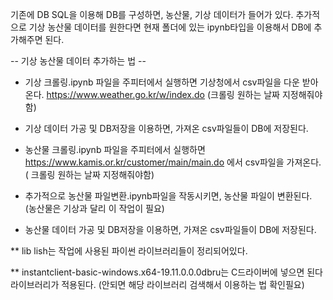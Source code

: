 기존에 DB SQL을 이용해 DB를 구성하면, 농산물, 기상 데이터가 들어가 있다. 추가적으로 기상 농산물 데이터를 원한다면 현재 폴더에 있는 ipynb타입을 이용해서 DB에 추가해주면 된다.  

-- 기상 농산물 데이터 추가하는 법 --   

- 기상 크롤링.ipynb 파일을 주피터에서 실행하면 기상청에서 csv파일을 다운 받아온다. https://www.weather.go.kr/w/index.do (크롤링 원하는 날짜 지정해줘야함)  

- 기상 데이터 가공 및 DB저장을 이용하면, 가져온 csv파일들이 DB에 저장된다.  

- 농산물 크롤링.ipynb 파일을 주피터에서 실행하면 https://www.kamis.or.kr/customer/main/main.do 에서 csv파일을 가져온다. ( 크롤링 원하는 날짜 지정해줘야함)  

- 추가적으로 농산물 파일변환.ipynb파일을 작동시키면, 농산물 파일이 변환된다. (농산물은 기상과 달리 이 작업이 필요)  

- 농산물 데이터 가공 및 DB저장을 이용하면, 가져온 csv파일들이 DB에 저장된다.    



** lib lish는 작업에 사용된 파이썬 라이브러리들이 정리되어있다.

** instantclient-basic-windows.x64-19.11.0.0.0dbru는 C드라이버에 넣으면 된다 라이브러리가 적용된다.
(안되면 해당 라이브러리 검색해서 이용하는 법 확인필요)
